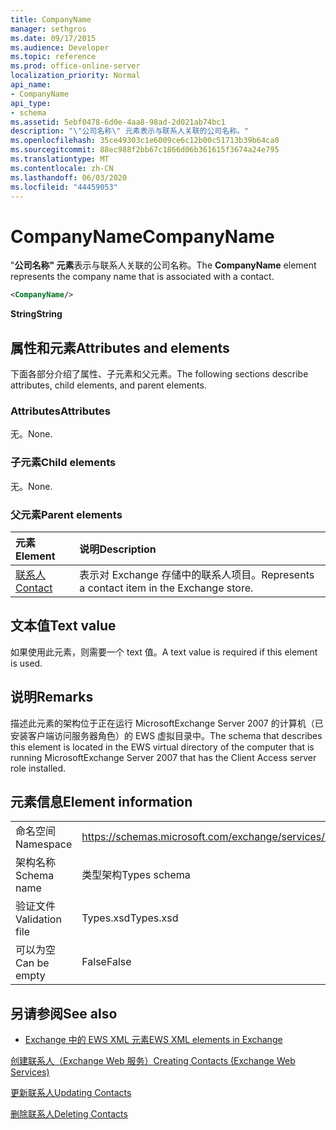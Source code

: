 ```yaml
---
title: CompanyName
manager: sethgros
ms.date: 09/17/2015
ms.audience: Developer
ms.topic: reference
ms.prod: office-online-server
localization_priority: Normal
api_name:
- CompanyName
api_type:
- schema
ms.assetid: 5ebf0478-6d0e-4aa8-98ad-2d021ab74bc1
description: "\"公司名称\" 元素表示与联系人关联的公司名称。"
ms.openlocfilehash: 35ce49303c1e6009ce6c12b00c51713b39b64ca0
ms.sourcegitcommit: 88ec988f2bb67c1866d06b361615f3674a24e795
ms.translationtype: MT
ms.contentlocale: zh-CN
ms.lasthandoff: 06/03/2020
ms.locfileid: "44459053"
---
```

# <a name="companyname"></a><span data-ttu-id="6dc96-103">CompanyName</span><span class="sxs-lookup"><span data-stu-id="6dc96-103">CompanyName</span></span>

<span data-ttu-id="6dc96-104">"**公司名称" 元素**表示与联系人关联的公司名称。</span><span class="sxs-lookup"><span data-stu-id="6dc96-104">The **CompanyName** element represents the company name that is associated with a contact.</span></span> 
  
```xml
<CompanyName/>
```

 <span data-ttu-id="6dc96-105">**String**</span><span class="sxs-lookup"><span data-stu-id="6dc96-105">**String**</span></span>
## <a name="attributes-and-elements"></a><span data-ttu-id="6dc96-106">属性和元素</span><span class="sxs-lookup"><span data-stu-id="6dc96-106">Attributes and elements</span></span>

<span data-ttu-id="6dc96-107">下面各部分介绍了属性、子元素和父元素。</span><span class="sxs-lookup"><span data-stu-id="6dc96-107">The following sections describe attributes, child elements, and parent elements.</span></span>
  
### <a name="attributes"></a><span data-ttu-id="6dc96-108">Attributes</span><span class="sxs-lookup"><span data-stu-id="6dc96-108">Attributes</span></span>

<span data-ttu-id="6dc96-109">无。</span><span class="sxs-lookup"><span data-stu-id="6dc96-109">None.</span></span>
  
### <a name="child-elements"></a><span data-ttu-id="6dc96-110">子元素</span><span class="sxs-lookup"><span data-stu-id="6dc96-110">Child elements</span></span>

<span data-ttu-id="6dc96-111">无。</span><span class="sxs-lookup"><span data-stu-id="6dc96-111">None.</span></span>
  
### <a name="parent-elements"></a><span data-ttu-id="6dc96-112">父元素</span><span class="sxs-lookup"><span data-stu-id="6dc96-112">Parent elements</span></span>

|<span data-ttu-id="6dc96-113">**元素**</span><span class="sxs-lookup"><span data-stu-id="6dc96-113">**Element**</span></span>|<span data-ttu-id="6dc96-114">**说明**</span><span class="sxs-lookup"><span data-stu-id="6dc96-114">**Description**</span></span>|
|:-----|:-----|
|[<span data-ttu-id="6dc96-115">联系人</span><span class="sxs-lookup"><span data-stu-id="6dc96-115">Contact</span></span>](contact.md) <br/> |<span data-ttu-id="6dc96-116">表示对 Exchange 存储中的联系人项目。</span><span class="sxs-lookup"><span data-stu-id="6dc96-116">Represents a contact item in the Exchange store.</span></span>  <br/> |
   
## <a name="text-value"></a><span data-ttu-id="6dc96-117">文本值</span><span class="sxs-lookup"><span data-stu-id="6dc96-117">Text value</span></span>

<span data-ttu-id="6dc96-118">如果使用此元素，则需要一个 text 值。</span><span class="sxs-lookup"><span data-stu-id="6dc96-118">A text value is required if this element is used.</span></span>
  
## <a name="remarks"></a><span data-ttu-id="6dc96-119">说明</span><span class="sxs-lookup"><span data-stu-id="6dc96-119">Remarks</span></span>

<span data-ttu-id="6dc96-120">描述此元素的架构位于正在运行 MicrosoftExchange Server 2007 的计算机（已安装客户端访问服务器角色）的 EWS 虚拟目录中。</span><span class="sxs-lookup"><span data-stu-id="6dc96-120">The schema that describes this element is located in the EWS virtual directory of the computer that is running MicrosoftExchange Server 2007 that has the Client Access server role installed.</span></span>
  
## <a name="element-information"></a><span data-ttu-id="6dc96-121">元素信息</span><span class="sxs-lookup"><span data-stu-id="6dc96-121">Element information</span></span>

|||
|:-----|:-----|
|<span data-ttu-id="6dc96-122">命名空间</span><span class="sxs-lookup"><span data-stu-id="6dc96-122">Namespace</span></span>  <br/> |https://schemas.microsoft.com/exchange/services/2006/types  <br/> |
|<span data-ttu-id="6dc96-123">架构名称</span><span class="sxs-lookup"><span data-stu-id="6dc96-123">Schema name</span></span>  <br/> |<span data-ttu-id="6dc96-124">类型架构</span><span class="sxs-lookup"><span data-stu-id="6dc96-124">Types schema</span></span>  <br/> |
|<span data-ttu-id="6dc96-125">验证文件</span><span class="sxs-lookup"><span data-stu-id="6dc96-125">Validation file</span></span>  <br/> |<span data-ttu-id="6dc96-126">Types.xsd</span><span class="sxs-lookup"><span data-stu-id="6dc96-126">Types.xsd</span></span>  <br/> |
|<span data-ttu-id="6dc96-127">可以为空</span><span class="sxs-lookup"><span data-stu-id="6dc96-127">Can be empty</span></span>  <br/> |<span data-ttu-id="6dc96-128">False</span><span class="sxs-lookup"><span data-stu-id="6dc96-128">False</span></span>  <br/> |
   
## <a name="see-also"></a><span data-ttu-id="6dc96-129">另请参阅</span><span class="sxs-lookup"><span data-stu-id="6dc96-129">See also</span></span>



- [<span data-ttu-id="6dc96-130">Exchange 中的 EWS XML 元素</span><span class="sxs-lookup"><span data-stu-id="6dc96-130">EWS XML elements in Exchange</span></span>](ews-xml-elements-in-exchange.md)


[<span data-ttu-id="6dc96-131">创建联系人（Exchange Web 服务）</span><span class="sxs-lookup"><span data-stu-id="6dc96-131">Creating Contacts (Exchange Web Services)</span></span>](https://msdn.microsoft.com/library/4845917e-70d1-481c-bbd7-011ec6571789%28Office.15%29.aspx)
  
[<span data-ttu-id="6dc96-132">更新联系人</span><span class="sxs-lookup"><span data-stu-id="6dc96-132">Updating Contacts</span></span>](https://msdn.microsoft.com/library/9a865953-b94a-4229-b632-2dee433314be%28Office.15%29.aspx)
  
[<span data-ttu-id="6dc96-133">删除联系人</span><span class="sxs-lookup"><span data-stu-id="6dc96-133">Deleting Contacts</span></span>](https://msdn.microsoft.com/library/fcc3dc84-cd3e-455e-a1a7-ae6921c9b588%28Office.15%29.aspx)

